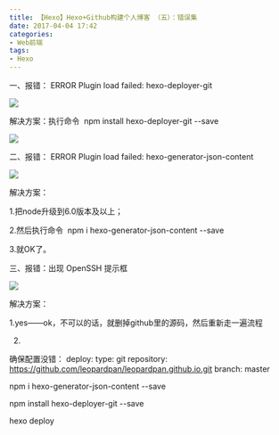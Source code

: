 ```yaml
---
title: 【Hexo】Hexo+Github构建个人博客 （五）：错误集
date: 2017-04-04 17:42
categories:
- Web前端
tags:
- Hexo
---
```


<!-- more -->
一、报错： <span class="cnblogs_code">ERROR Plugin load failed: hexo-deployer-git</span> 

![](http://images2015.cnblogs.com/blog/934812/201704/934812-20170404014310644-1532199890.jpg)

解决方案：执行命令  <span class="cnblogs_code">npm install hexo-deployer-git --save</span> 

![](http://images2015.cnblogs.com/blog/934812/201704/934812-20170404014426394-1174417796.jpg)

二、报错： <span class="cnblogs_code">ERROR Plugin load failed: hexo-generator-json-content</span> 

![](http://images2015.cnblogs.com/blog/934812/201704/934812-20170404014738300-1978032331.jpg)

解决方案：

1.把node升级到6.0版本及以上；

2.然后执行命令  <span class="cnblogs_code">npm i hexo-generator-json-content --save</span> 

3.就OK了。

三、报错：出现 OpenSSH 提示框

![](http://images2015.cnblogs.com/blog/934812/201704/934812-20170404154822691-2080262195.jpg)

解决方案：

1.yes——ok，不可以的话，就删掉github里的源码，然后重新走一遍流程

2.

<div class="cnblogs_Highlighter">


确保配置没错：
deploy:
  type: git
  repository: https://github.com/leopardpan/leopardpan.github.io.git
  branch: master

npm i hexo-generator-json-content --save

npm install hexo-deployer-git --save

hexo deploy


</div>